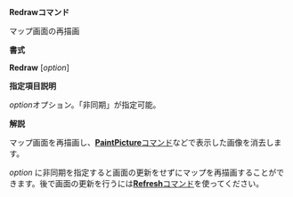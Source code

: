 **Redrawコマンド**

マップ画面の再描画

**書式**

**Redraw** [*option*]

**指定項目説明**

*option*オプション。「非同期」が指定可能。

**解説**

マップ画面を再描画し、[**PaintPicture**コマンド](PaintPictureコマンド)などで表示した画像を消去します。

*option* に非同期を指定すると画面の更新をせずにマップを再描画することができます。後で画面の更新を行うには[**Refresh**コマンド](Refreshコマンド)を使ってください。
